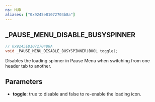 ```yaml
---
ns: HUD
aliases: ["0x9245e81072704b8a"]
---
```

## _PAUSE_MENU_DISABLE_BUSYSPINNER

```c
// 0x9245E81072704B8A
void _PAUSE_MENU_DISABLE_BUSYSPINNER(BOOL toggle);
```

Disables the loading spinner in Pause Menu when switching from one header tab to another.

## Parameters
* **toggle**: true to disable and false to re-enable the loading icon. 

